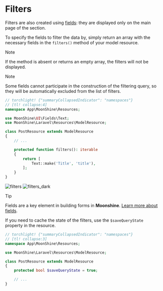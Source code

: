 # Filters

Filters are also created using [fields](/docs/{{version}}/fields/index): they are displayed only on the main page of the section.

To specify the fields to filter the data by, simply return an array with the necessary fields in the `filters()` method of your model resource.

> [!NOTE]
> If the method is absent or returns an empty array, the filters will not be displayed.

> [!NOTE]
> Some fields cannot participate in the construction of the filtering query, so they will be automatically excluded from the list of filters.

```php
// torchlight! {"summaryCollapsedIndicator": "namespaces"}
// [tl! collapse:4]
namespace App\MoonShine\Resources;

use MoonShine\UI\Fields\Text;
use MoonShine\Laravel\Resources\ModelResource;

class PostResource extends ModelResource
{
    // ...

    protected function filters(): iterable
    {
        return [
            Text::make('Title', 'title'),
        ];
    }
}
```

![filters](https://raw.githubusercontent.com/moonshine-software/doc/3.x/resources/screenshots/filters.png)
![filters_dark](https://raw.githubusercontent.com/moonshine-software/doc/3.x/resources/screenshots/filters_dark.png)

> [!TIP]
> Fields are a key element in building forms in **Moonshine**.
[Learn more about fields](/docs/{{version}}/fields/index).

If you need to cache the state of the filters, use the `$saveQueryState` property in the resource.

```php
// torchlight! {"summaryCollapsedIndicator": "namespaces"}
// [tl! collapse:3]
namespace App\MoonShine\Resources;

use MoonShine\Laravel\Resources\ModelResource;

class PostResource extends ModelResource
{
    protected bool $saveQueryState = true;

    // ...
}
```
